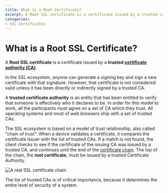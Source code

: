 ```yaml
---
title: What is a Root Certificate?
excerpt: A Root SSL certificate is a certificate issued by a trusted certificate authority.
categories:
- SSL Certificates
---
```


# What is a Root SSL Certificate?

A **Root SSL certificate** is a certificate issued by a **trusted [certificate authority (CA)](/articles/what-is-certificate-authority)**.

In the SSL ecosystem, anyone can generate a signing key and sign a new certificate with that signature. However, that certificate is not considered valid unless it has been directly or indirectly signed by a trusted CA.

A **trusted certificate authority** is an entity that has been entitled to verify that someone is effectively who it declares to be. In order for this model to work, all the participants must agree on a set of CA which they trust. All operating systems and most of web browsers ship with a set of trusted CAs.

The SSL ecosystem is based on a model of trust relationship, also called "chain of trust". When a device validates a certificate, it compares the certificate issuer with the list of trusted CAs. If a match is not found, the client checks to see if the certificate of the issuing CA was issued by a trusted CA, and continues until the end of the [certificate chain](/articles/what-is-ssl-certificate-chain). The top of the chain, the **root certificate**, must be issued by a trusted Certificate Authority.

![A real SSL certificate chain](/files/dnsimple-ssl-chain.png)

The list of trusted CAs is of critical importance, because it determines the entire level of security of a system.
